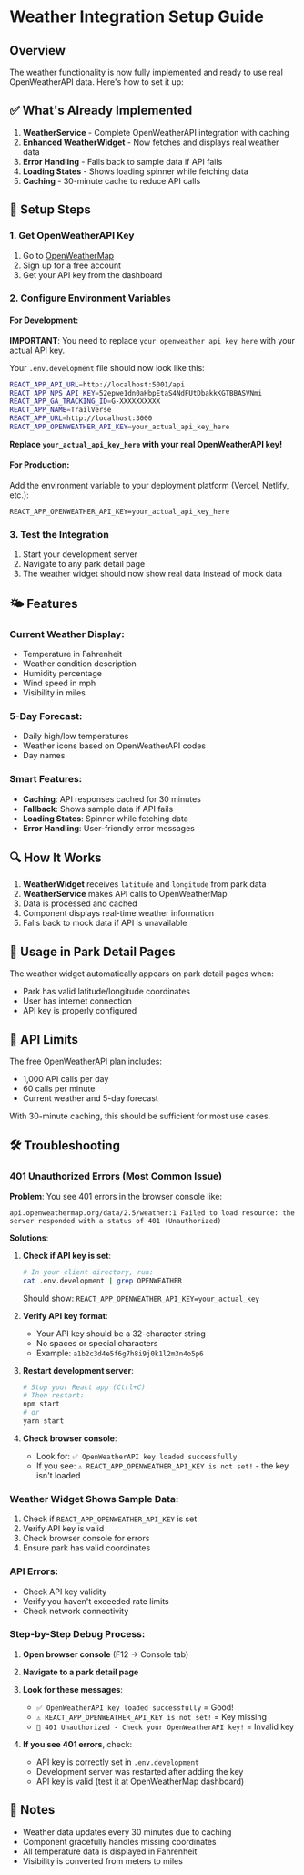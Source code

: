 # Weather Integration Setup Guide

## Overview
The weather functionality is now fully implemented and ready to use real OpenWeatherAPI data. Here's how to set it up:

## ✅ What's Already Implemented

1. **WeatherService** - Complete OpenWeatherAPI integration with caching
2. **Enhanced WeatherWidget** - Now fetches and displays real weather data
3. **Error Handling** - Falls back to sample data if API fails
4. **Loading States** - Shows loading spinner while fetching data
5. **Caching** - 30-minute cache to reduce API calls

## 🔧 Setup Steps

### 1. Get OpenWeatherAPI Key
1. Go to [OpenWeatherMap](https://openweathermap.org/api)
2. Sign up for a free account
3. Get your API key from the dashboard

### 2. Configure Environment Variables

#### For Development:
**IMPORTANT**: You need to replace `your_openweather_api_key_here` with your actual API key.

Your `.env.development` file should now look like this:
```bash
REACT_APP_API_URL=http://localhost:5001/api
REACT_APP_NPS_API_KEY=52epwe1dn0aHbpEtaS4NdFUtDbakkKGTBBASVNmi
REACT_APP_GA_TRACKING_ID=G-XXXXXXXXXX
REACT_APP_NAME=TrailVerse
REACT_APP_URL=http://localhost:3000
REACT_APP_OPENWEATHER_API_KEY=your_actual_api_key_here
```

**Replace `your_actual_api_key_here` with your real OpenWeatherAPI key!**

#### For Production:
Add the environment variable to your deployment platform (Vercel, Netlify, etc.):
```
REACT_APP_OPENWEATHER_API_KEY=your_actual_api_key_here
```

### 3. Test the Integration
1. Start your development server
2. Navigate to any park detail page
3. The weather widget should now show real data instead of mock data

## 🌤️ Features

### Current Weather Display:
- Temperature in Fahrenheit
- Weather condition description
- Humidity percentage
- Wind speed in mph
- Visibility in miles

### 5-Day Forecast:
- Daily high/low temperatures
- Weather icons based on OpenWeatherAPI codes
- Day names

### Smart Features:
- **Caching**: API responses cached for 30 minutes
- **Fallback**: Shows sample data if API fails
- **Loading States**: Spinner while fetching data
- **Error Handling**: User-friendly error messages

## 🔍 How It Works

1. **WeatherWidget** receives `latitude` and `longitude` from park data
2. **WeatherService** makes API calls to OpenWeatherMap
3. Data is processed and cached
4. Component displays real-time weather information
5. Falls back to mock data if API is unavailable

## 📍 Usage in Park Detail Pages

The weather widget automatically appears on park detail pages when:
- Park has valid latitude/longitude coordinates
- User has internet connection
- API key is properly configured

## 🚀 API Limits

The free OpenWeatherAPI plan includes:
- 1,000 API calls per day
- 60 calls per minute
- Current weather and 5-day forecast

With 30-minute caching, this should be sufficient for most use cases.

## 🛠️ Troubleshooting

### 401 Unauthorized Errors (Most Common Issue)

**Problem**: You see 401 errors in the browser console like:
```
api.openweathermap.org/data/2.5/weather:1 Failed to load resource: the server responded with a status of 401 (Unauthorized)
```

**Solutions**:

1. **Check if API key is set**:
   ```bash
   # In your client directory, run:
   cat .env.development | grep OPENWEATHER
   ```
   Should show: `REACT_APP_OPENWEATHER_API_KEY=your_actual_key`

2. **Verify API key format**:
   - Your API key should be a 32-character string
   - No spaces or special characters
   - Example: `a1b2c3d4e5f6g7h8i9j0k1l2m3n4o5p6`

3. **Restart development server**:
   ```bash
   # Stop your React app (Ctrl+C)
   # Then restart:
   npm start
   # or
   yarn start
   ```

4. **Check browser console**:
   - Look for: `✅ OpenWeatherAPI key loaded successfully`
   - If you see: `⚠️ REACT_APP_OPENWEATHER_API_KEY is not set!` - the key isn't loaded

### Weather Widget Shows Sample Data:
1. Check if `REACT_APP_OPENWEATHER_API_KEY` is set
2. Verify API key is valid
3. Check browser console for errors
4. Ensure park has valid coordinates

### API Errors:
- Check API key validity
- Verify you haven't exceeded rate limits
- Check network connectivity

### Step-by-Step Debug Process:

1. **Open browser console** (F12 → Console tab)
2. **Navigate to a park detail page**
3. **Look for these messages**:
   - `✅ OpenWeatherAPI key loaded successfully` = Good!
   - `⚠️ REACT_APP_OPENWEATHER_API_KEY is not set!` = Key missing
   - `🚨 401 Unauthorized - Check your OpenWeatherAPI key!` = Invalid key

4. **If you see 401 errors**, check:
   - API key is correctly set in `.env.development`
   - Development server was restarted after adding the key
   - API key is valid (test it at OpenWeatherMap dashboard)

## 📝 Notes

- Weather data updates every 30 minutes due to caching
- Component gracefully handles missing coordinates
- All temperature data is displayed in Fahrenheit
- Visibility is converted from meters to miles

